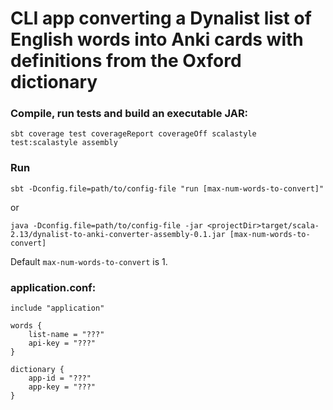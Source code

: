 # CLI app converting a Dynalist list of English words into Anki cards with definitions from the Oxford dictionary

### Compile, run tests and build an executable JAR:
```
sbt coverage test coverageReport coverageOff scalastyle test:scalastyle assembly
```

### Run
```
sbt -Dconfig.file=path/to/config-file "run [max-num-words-to-convert]"
```
or
```
java -Dconfig.file=path/to/config-file -jar <projectDir>target/scala-2.13/dynalist-to-anki-converter-assembly-0.1.jar [max-num-words-to-convert]
```
Default ```max-num-words-to-convert``` is 1.

### application.conf:
```
include "application"

words {
    list-name = "???"
    api-key = "???"
}

dictionary {
    app-id = "???"
    app-key = "???"
}
```
